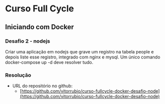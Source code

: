 # Curso Full Cycle

## Iniciando com Docker

### Desafio 2 - nodejs

Criar uma aplicação em nodejs que grave um registro na tabela people e depois liste esse registro, integrado com nginx e mysql. Um único comando docker-compose up -d deve resolver tudo.


### Resolução

- URL do repositório no github:
    - [https://github.com/vitorrubio/curso-fullcycle-docker-desafio-node](https://github.com/vitorrubio/curso-fullcycle-docker-desafio-node)